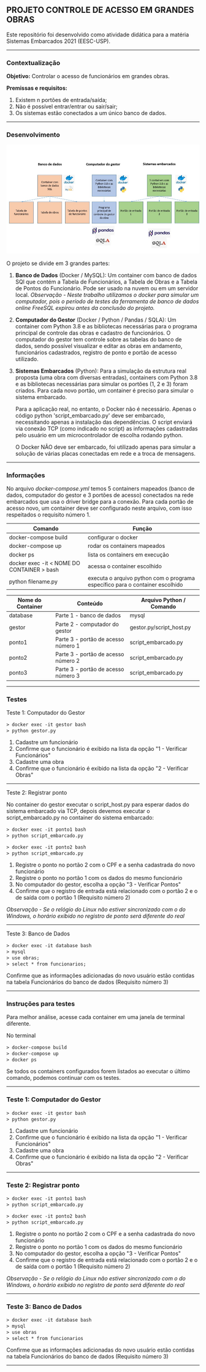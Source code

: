 ## PROJETO CONTROLE DE ACESSO EM GRANDES OBRAS
Este repositório foi desenvolvido como atividade didática para a matéria Sistemas Embarcados 2021 (EESC-USP).

***
### Contextualização
**Objetivo:** Controlar o acesso de funcionários em grandes obras.

**Premissas e requisitos:**
1. Existem n portões de entrada/saída;
1. Não é possível entrar/entrar ou sair/sair;
1. Os sistemas estão conectados a um único banco de dados.
***
### Desenvolvimento

![project_diagram](https://github.com/samuelthomaz7/controle_funcionarios_obras/blob/main/wiki_images/diagrama-projeto.jpeg)

O projeto se divide em 3 grandes partes:

1. **Banco de Dados** (Docker / MySQL): 
Um container com banco de dados SQl que contém a Tabela de Funcionários, a Tabela de Obras e a Tabela de Pontos do Funcionário. Pode ser usado na nuvem ou em um servidor local. *Observação - Neste trabalho utilizamos o docker para simular um computador, pois o período de testes da ferramenta de banco de dados online FreeSQL expirou antes da conclusão do projeto.*
1. **Computador do Gestor** (Docker / Python / Pandas / SQLA):
	Um container com Python 3.8 e as bibliotecas necessárias para o programa principal de controle das obras e cadastro de funcionários. O computador do gestor tem controle sobre as tabelas do banco de dados, sendo possível visualizar e editar as obras em andamento, funcionários cadastrados, registro de ponto e portão de acesso utilizado.
1. **Sistemas Embarcados** (Python):
	Para a simulação da estrutura real proposta (uma obra com diversas entradas), containers com Python 3.8 e as bibliotecas necessárias para simular os portões (1, 2 e 3) foram criados. Para cada novo portão, um container é preciso para simular o sistema embarcado.

	Para a aplicação real, no entanto, o Docker não é necessário. Apenas o código python 'script_embarcado.py' deve ser embarcado, necessitando apenas a instalação das dependências. O script enviará via conexão TCP (como indicado no script) as informações cadastradas pelo usuário em um microcontrolador de escolha rodando python. 

	O Docker NÃO deve ser embarcado, foi utilizado apenas para simular a solução de várias placas conectadas em rede e a troca de mensagens.
***
### Informações
	
No arquivo *docker-compose.yml* temos 5 containers mapeados (banco de dados, computador do gestor e 3 portões de acesso) conectados na rede embarcados que usa o driver bridge para a conexão. Para cada portão de acesso novo, um container deve ser configurado neste arquivo, com isso respeitados o requisito número 1.

|Comando | Função|
|---|----|
| docker-compose build | configurar o docker |
| docker-compose up | rodar os containers mapeados |
| docker ps | lista os containers em execução |
| docker exec -it < NOME DO CONTAINER > bash | acessa o container escolhido |
| python filename.py | executa o arquivo python com o programa específico para o container escolhido |

| Nome do Container| Conteúdo | Arquivo Python / Comando|
|---|---|---|
| database | Parte 1 - banco de dados | mysql |
| gestor | Parte 2 - computador do gestor | gestor.py/script_host.py|
| ponto1 | Parte 3 - portão de acesso número 1| script_embarcado.py|
| ponto2 | Parte 3 - portão de acesso número 2| script_embarcado.py|
| ponto3 | Parte 3 - portão de acesso número 3| script_embarcado.py|
***
### Testes
Teste 1: Computador do Gestor
```
> docker exec -it gestor bash
> python gestor.py
```
1. Cadastre um funcionário
1. Confirme que o funcionário é exibido na lista da opção "1 - Verificar Funcionários"
1. Cadastre uma obra
1. Confirme que o funcionário é exibido na lista da opção "2 - Verificar Obras"

***
Teste 2: Registrar ponto

No container do gestor executar o script_host.py para esperar dados do sistema embarcado via TCP, depois devemos executar o script_embarcado.py no container do sistema embarcado:

```
> docker exec -it ponto1 bash
> python script_embarcado.py
```
```
> docker exec -it ponto2 bash
> python script_embarcado.py
```
1. Registre o ponto no portão 2 com o CPF e a senha cadastrada do novo funcionário
1. Registre o ponto no portão 1 com os dados do mesmo funcionário
1. No computador do gestor, escolha a opção "3 - Verificar Pontos"
1. Confirme que o registro de entrada está relacionado com o portão 2 e o de saída com o portão 1 (Requisito número 2)

*Observação - Se o relógio do Linux não estiver sincronizado com o do Windows, o horário exibido no registro de ponto será diferente do real*

***
Teste 3: Banco de Dados
```
> docker exec -it database bash
> mysql
> use obras;
> select * from funcionarios;
```
Confirme que as informações adicionadas do novo usuário estão contidas na tabela Funcionários do banco de dados (Requisito número 3)
***
### Instruções para testes
Para melhor análise, acesse cada container em uma janela de terminal diferente.

No terminal
```
> docker-compose build
> docker-compose up
> docker ps
```
Se todos os containers configurados forem listados ao executar o último comando, podemos continuar com os testes.

***
### Teste 1: Computador do Gestor
```
> docker exec -it gestor bash
> python gestor.py
```
1. Cadastre um funcionário
1. Confirme que o funcionário é exibido na lista da opção "1 - Verificar Funcionários"
1. Cadastre uma obra
1. Confirme que o funcionário é exibido na lista da opção "2 - Verificar Obras"

***
### Teste 2: Registrar ponto
```
> docker exec -it ponto1 bash
> python script_embarcado.py
```
```
> docker exec -it ponto2 bash
> python script_embarcado.py
```
1. Registre o ponto no portão 2 com o CPF e a senha cadastrada do novo funcionário
1. Registre o ponto no portão 1 com os dados do mesmo funcionário
1. No computador do gestor, escolha a opção "3 - Verificar Pontos"
1. Confirme que o registro de entrada está relacionado com o portão 2 e o de saída com o portão 1 (Requisito número 2)

*Observação - Se o relógio do Linux não estiver sincronizado com o do Windows, o horário exibido no registro de ponto será diferente do real*

***
### Teste 3: Banco de Dados
```
> docker exec -it database bash
> mysql
> use obras
> select * from funcionarios
```
Confirme que as informações adicionadas do novo usuário estão contidas na tabela Funcionários do banco de dados (Requisito número 3)
***
